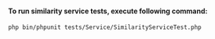#### To run similarity service tests, execute following command:
```
php bin/phpunit tests/Service/SimilarityServiceTest.php
```